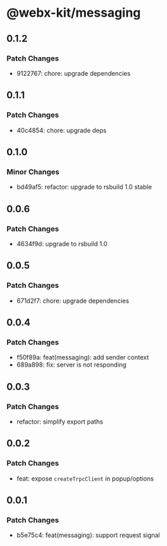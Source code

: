 # @webx-kit/messaging

## 0.1.2

### Patch Changes

- 9122767: chore: upgrade dependencies

## 0.1.1

### Patch Changes

- 40c4854: chore: upgrade deps

## 0.1.0

### Minor Changes

- bd49af5: refactor: upgrade to rsbuild 1.0 stable

## 0.0.6

### Patch Changes

- 4634f9d: upgrade to rsbuild 1.0

## 0.0.5

### Patch Changes

- 671d2f7: chore: upgrade dependencies

## 0.0.4

### Patch Changes

- f50f89a: feat(messaging): add sender context
- 689a898: fix: server is not responding

## 0.0.3

### Patch Changes

- refactor: simplify export paths

## 0.0.2

### Patch Changes

- feat: expose `createTrpcClient` in popup/options

## 0.0.1

### Patch Changes

- b5e75c4: feat(messaging): support request signal
